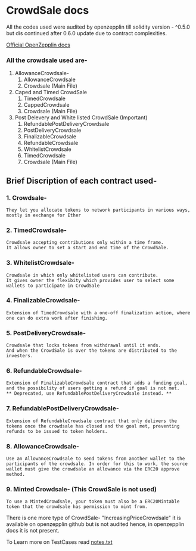 # CrowdSale docs

All the codes used were audited by openzepplin till solidity version - ^0.5.0 but dis continued after 0.6.0 update due to contract complexities.

[Official OpenZepplin docs](https://docs.openzeppelin.com/contracts/2.x/crowdsales)


### All the crowdsale used are-
1. AllowanceCrowdsale-
   1. AllowanceCrowdsale
   2. Crowdsale (Main File)
2. Caped and Timed CrowdSale
   1. TimedCrowdsale
   2. CappedCrowdsale
   3. Crowdsale (Main File)
3. Post Delevery and White listed CrowdSale (Important)
   1. RefundablePostDeliveryCrowdsale
   2. PostDeliveryCrowdsale
   3. FinalizableCrowdsale
   4. RefundableCrowdsale
   5. WhitelistCrowdsale
   6. TimedCrowdsale
   7. Crowdsale (Main File)


## Brief Discription of each contract used-
### 1. Crowdsale-
    They let you allocate tokens to network participants in various ways, mostly in exchange for Ether
### 2. TimedCrowdsale-
    Crowdsale accepting contributions only within a time frame.
    It allows owner to set a start and end time of the CrowdSale.
### 3. WhitelistCrowdsale-
    Crowdsale in which only whitelisted users can contribute.
    It gives owner the flexibity which provides user to select some wallets to participate in CrowdSale
### 4. FinalizableCrowdsale-
    Extension of TimedCrowdsale with a one-off finalization action, where one can do extra work after finishing.
### 5. PostDeliveryCrowdsale-
    Crowdsale that locks tokens from withdrawal until it ends.
    And when the CrowdSale is over the tokens are distributed to the investers.

### 6. RefundableCrowdsale-
    Extension of FinalizableCrowdsale contract that adds a funding goal, and the possibility of users getting a refund if goal is not met.
    ** Deprecated, use RefundablePostDeliveryCrowdsale instead. **

### 7.  RefundablePostDeliveryCrowdsale-
    Extension of RefundableCrowdsale contract that only delivers the tokens once the crowdsale has closed and the goal met, preventing refunds to be issued to token holders.


### 8. AllowanceCrowdsale-
    Use an AllowanceCrowdsale to send tokens from another wallet to the participants of the crowdsale. In order for this to work, the source wallet must give the crowdsale an allowance via the ERC20 approve method.



### 9. Minted Crowdsale- (This CrowdSale is not used)
    To use a MintedCrowdsale, your token must also be a ERC20Mintable token that the crowdsale has permission to mint from.


There is one more type of CrowdSale- "IncreasingPriceCrowdsale"
it is available on openzepplin github but is not audited hence, in openzepplin docs it is not present.

To Learn more on TestCases read [notes.txt](../notes.txt)
